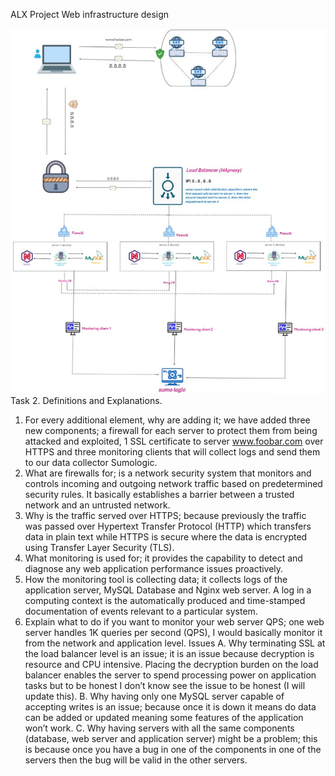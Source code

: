 ALX Project
Web infrastructure design

![Image of a simple web stack](2-secured_and_monitored_web_infrastructure.jpg)
Task 2.
Definitions and Explanations.
1. For every additional element, why are adding it; we have added three new
components; a firewall for each server to protect them from being attacked and exploited,
1 SSL certificate to server www.foobar.com over HTTPS and three monitoring clients
that will collect logs and send them to our data collector Sumologic.
2. What are firewalls for; is a network security system that monitors and controls incoming
and outgoing network traffic based on predetermined security rules. It basically
establishes a barrier between a trusted network and an untrusted network.
3. Why is the traffic served over HTTPS; because previously the traffic was passed over
Hypertext Transfer Protocol (HTTP) which transfers data in plain text while HTTPS is
secure where the data is encrypted using Transfer Layer Security (TLS).
4. What monitoring is used for; it provides the capability to detect and diagnose any web
application performance issues proactively.
5. How the monitoring tool is collecting data; it collects logs of the application server,
MySQL Database and Nginx web server. A log in a computing context is the
automatically produced and time-stamped documentation of events relevant to a
particular system.
6. Explain what to do if you want to monitor your web server QPS; one web server
handles 1K queries per second (QPS), I would basically monitor it from the network and
application level.
Issues
A. Why terminating SSL at the load balancer level is an issue; it is an issue because
decryption is resource and CPU intensive. Placing the decryption burden on the load
balancer enables the server to spend processing power on application tasks but to be
honest I don’t know see the issue to be honest (I will update this).
B. Why having only one MySQL server capable of accepting writes is an issue;
because once it is down it means do data can be added or updated meaning some
features of the application won’t work.
C. Why having servers with all the same components (database, web server and
application server) might be a problem; this is because once you have a bug in one of
the components in one of the servers then the bug will be valid in the other servers.